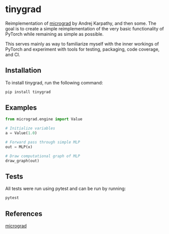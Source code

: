 # tinygrad

Reimplementation of [micrograd](https://github.com/karpathy/micrograd) by Andrej Karpathy, and then some.
The goal is to create a simple reimplementation of the very basic functionality of PyTorch
while remaining as simple as possible.

This serves mainly as way to familiarize myself with the inner workings of PyTorch and 
experiment with tools for testing, packaging, code coverage, and CI.

## Installation

To install tinygrad, run the following command:
```bash
pip install tinygrad
```

## Examples

```python
from micrograd.engine import Value

# Initialize variables
a = Value(1.0)

# Forward pass through simple MLP
out = MLP(x)

# Draw computational graph of MLP
draw_graph(out)
```

## Tests

All tests were run using pytest and can be run by running:
```bash
pytest
```

## References

[micrograd](https://github.com/karpathy/micrograd)
